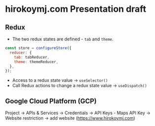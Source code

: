 # hirokoymj.com Presentation draft

## Redux

- The two redux states are defined - `tab` and `theme`.

```js
const store = configureStore({
  reducer: {
    tab: tabReducer,
    theme: themeReducer,
  },
});
```

- Access to a redux state value -> `useSelector()`
- Call Redux actions to change a redux state value -> `useDispatch()`

## Google Cloud Platform (GCP)

Project -> APIs & Services -> Credentials -> API Keys - Maps API Key -> Website restriction -> add website (https://www.hirokoymj.com)
